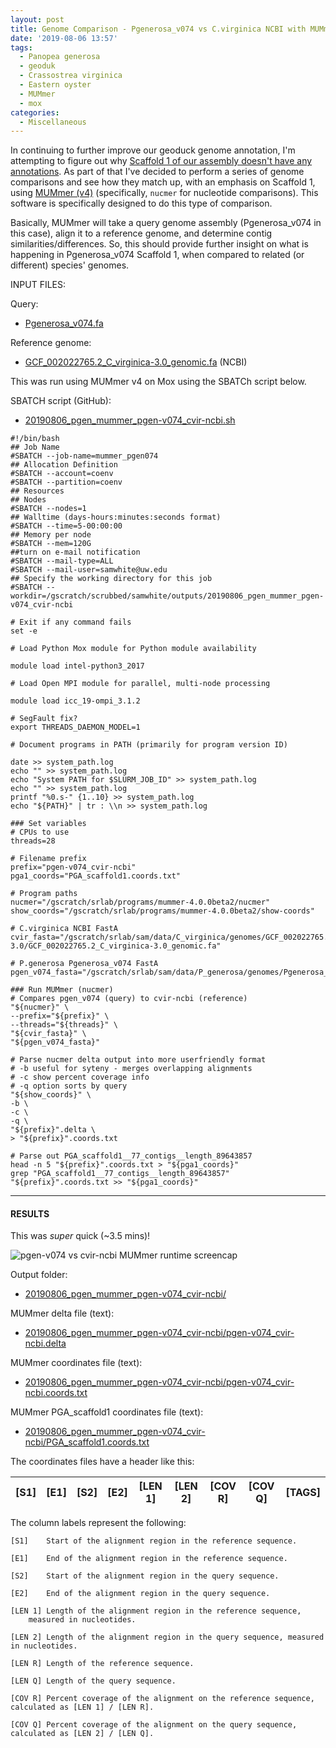```yaml
---
layout: post
title: Genome Comparison - Pgenerosa_v074 vs C.virginica NCBI with MUMmer on Mox
date: '2019-08-06 13:57'
tags:
  - Panopea generosa
  - geoduk
  - Crassostrea virginica
  - Eastern oyster
  - MUMmer
  - mox
categories:
  - Miscellaneous
---
```

In continuing to further improve our geoduck genome annotation, I'm attempting to figure out why [Scaffold 1 of our assembly doesn't have any annotations](https://github.com/RobertsLab/resources/issues/721). As part of that I've decided to perform a series of genome comparisons and see how they match up, with an emphasis on Scaffold 1, using [MUMmer (v4)](https://github.com/mummer4/mummer) (specifically, `nucmer` for nucleotide comparisons). This software is specifically designed to do this type of comparison.

Basically, MUMmer will take a query genome assembly (Pgenerosa_v074 in this case), align it to a reference genome, and determine contig similarities/differences. So, this should provide further insight on what is happening in Pgenerosa_v074 Scaffold 1, when compared to related (or different) species' genomes.

INPUT FILES:

Query:

- [Pgenerosa_v074.fa](http://owl.fish.washington.edu/halfshell/genomic-databank/Pgenerosa_v074.fa)

Reference genome:

- [GCF_002022765.2_C_virginica-3.0_genomic.fa](ftp://ftp.ncbi.nlm.nih.gov/genomes/all/GCF/002/022/765/GCF_002022765.2_C_virginica-3.0/GCF_002022765.2_C_virginica-3.0_genomic.fna.gz) (NCBI)


This was run using MUMmer v4 on Mox using the SBATCh script below.

SBATCH script (GitHub):

- [20190806_pgen_mummer_pgen-v074_cvir-ncbi.sh](https://github.com/RobertsLab/sams-notebook/blob/master/sbatch_scripts/20190806_pgen_mummer_pgen-v074_cvir-ncbi.sh)

```shell
#!/bin/bash
## Job Name
#SBATCH --job-name=mummer_pgen074
## Allocation Definition
#SBATCH --account=coenv
#SBATCH --partition=coenv
## Resources
## Nodes
#SBATCH --nodes=1
## Walltime (days-hours:minutes:seconds format)
#SBATCH --time=5-00:00:00
## Memory per node
#SBATCH --mem=120G
##turn on e-mail notification
#SBATCH --mail-type=ALL
#SBATCH --mail-user=samwhite@uw.edu
## Specify the working directory for this job
#SBATCH --workdir=/gscratch/scrubbed/samwhite/outputs/20190806_pgen_mummer_pgen-v074_cvir-ncbi

# Exit if any command fails
set -e

# Load Python Mox module for Python module availability

module load intel-python3_2017

# Load Open MPI module for parallel, multi-node processing

module load icc_19-ompi_3.1.2

# SegFault fix?
export THREADS_DAEMON_MODEL=1

# Document programs in PATH (primarily for program version ID)

date >> system_path.log
echo "" >> system_path.log
echo "System PATH for $SLURM_JOB_ID" >> system_path.log
echo "" >> system_path.log
printf "%0.s-" {1..10} >> system_path.log
echo "${PATH}" | tr : \\n >> system_path.log

### Set variables
# CPUs to use
threads=28

# Filename prefix
prefix="pgen-v074_cvir-ncbi"
pga1_coords="PGA_scaffold1.coords.txt"

# Program paths
nucmer="/gscratch/srlab/programs/mummer-4.0.0beta2/nucmer"
show_coords="/gscratch/srlab/programs/mummer-4.0.0beta2/show-coords"

# C.virginica NCBI FastA
cvir_fasta="/gscratch/srlab/sam/data/C_virginica/genomes/GCF_002022765.2_C_virginica-3.0/GCF_002022765.2_C_virginica-3.0_genomic.fa"

# P.generosa Pgenerosa_v074 FastA
pgen_v074_fasta="/gscratch/srlab/sam/data/P_generosa/genomes/Pgenerosa_v074.fa"

### Run MUMmer (nucmer)
# Compares pgen_v074 (query) to cvir-ncbi (reference)
"${nucmer}" \
--prefix="${prefix}" \
--threads="${threads}" \
"${cvir_fasta}" \
"${pgen_v074_fasta}"

# Parse nucmer delta output into more userfriendly format
# -b useful for syteny - merges overlapping alignments
# -c show percent coverage info
# -q option sorts by query
"${show_coords}" \
-b \
-c \
-q \
"${prefix}".delta \
> "${prefix}".coords.txt

# Parse out PGA_scaffold1__77_contigs__length_89643857
head -n 5 "${prefix}".coords.txt > "${pga1_coords}"
grep "PGA_scaffold1__77_contigs__length_89643857" "${prefix}".coords.txt >> "${pga1_coords}"
```

---

#### RESULTS

This was _super_ quick (~3.5 mins)!

![pgen-v074 vs cvir-ncbi MUMmer runtime screencap](https://github.com/RobertsLab/sams-notebook/blob/master/images/screencaps/20190806_mummer_pgen-074_cvir-ncbi_runtime.png?raw=true)

Output folder:

- [20190806_pgen_mummer_pgen-v074_cvir-ncbi/](https://gannet.fish.washington.edu/Atumefaciens/20190806_pgen_mummer_pgen-v074_cvir-ncbi)

MUMmer delta file (text):

- [20190806_pgen_mummer_pgen-v074_cvir-ncbi/pgen-v074_cvir-ncbi.delta](https://gannet.fish.washington.edu/Atumefaciens/20190806_pgen_mummer_pgen-v074_cvir-ncbi/pgen-v074_cvir-ncbi.delta)

MUMmer coordinates file (text):

- [20190806_pgen_mummer_pgen-v074_cvir-ncbi/pgen-v074_cvir-ncbi.coords.txt](https://gannet.fish.washington.edu/Atumefaciens/20190806_pgen_mummer_pgen-v074_cvir-ncbi/pgen-v074_cvir-ncbi.coords.txt)

MUMmer PGA_scaffold1 coordinates file (text):

- [20190806_pgen_mummer_pgen-v074_cvir-ncbi/PGA_scaffold1.coords.txt](https://gannet.fish.washington.edu/Atumefaciens/20190806_pgen_mummer_pgen-v074_cvir-ncbi/PGA_scaffold1.coords.txt)


The coordinates files have a header like this:

| [S1]  |   [E1] | [S2]  |   [E2] | [LEN 1] | [LEN 2] | [COV R] | [COV Q] | [TAGS] |
|-------|--------|-------|--------|---------|---------|---------|---------|--------|

The column labels represent the following:

```
[S1]    Start of the alignment region in the reference sequence.

[E1]    End of the alignment region in the reference sequence.

[S2]    Start of the alignment region in the query sequence.

[E2]    End of the alignment region in the query sequence.

[LEN 1] Length of the alignment region in the reference sequence,
    measured in nucleotides.

[LEN 2] Length of the alignment region in the query sequence, measured in nucleotides.

[LEN R] Length of the reference sequence.

[LEN Q] Length of the query sequence.

[COV R] Percent coverage of the alignment on the reference sequence, calculated as [LEN 1] / [LEN R].

[COV Q] Percent coverage of the alignment on the query sequence, calculated as [LEN 2] / [LEN Q].
```
